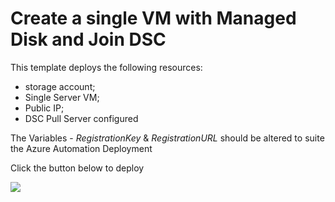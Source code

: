 # Create a single VM with Managed Disk and Join DSC

This template deploys the following resources:

<ul><li>storage account;</li><li>Single Server VM;</li><li>Public IP;</li><li>DSC Pull Server configured </li></ul>


The Variables - *RegistrationKey* & *RegistrationURL* should be altered to suite the Azure Automation Deployment 

  
Click the button below to deploy

<a href="https://portal.azure.com/#create/microsoft.template/uri/https%3A%2F%2Fraw.githubusercontent.com%2FBrettOJ%2FEEAzureAutomation%2Fmaster%2FTestVMManagedDisk%2Fazuredeploy.json" target="_blank">
    <img src="http://azuredeploy.net/deploybutton.png"/>
</a>

